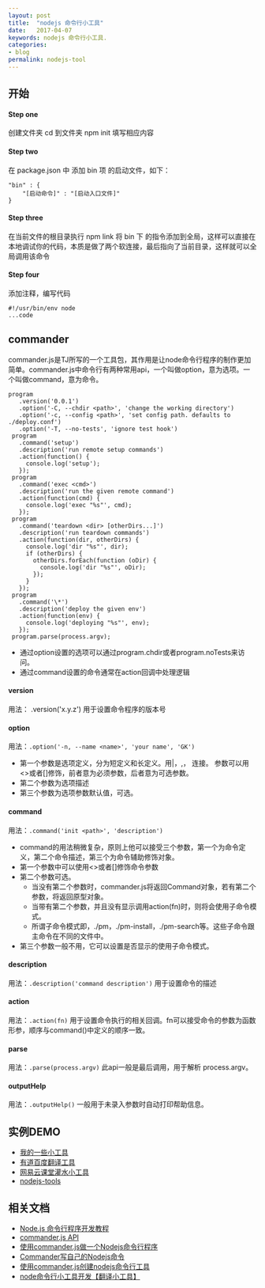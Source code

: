 ```yaml
---
layout: post
title:  "nodejs 命令行小工具"
date:   2017-04-07
keywords: nodejs 命令行小工具.
categories:
- blog
permalink: nodejs-tool
---
```




开始
-------------

#### Step one

创建文件夹 cd 到文件夹 npm init 填写相应内容

#### Step two

在 package.json 中 添加 bin 项 的启动文件，如下：

	"bin" : {
        "[启动命令]" : "[启动入口文件]"
    }

#### Step three

在当前文件的根目录执行 npm link 将 bin 下 的指令添加到全局，这样可以直接在本地调试你的代码，本质是做了两个软连接，最后指向了当前目录，这样就可以全局调用该命令


#### Step four

添加注释，编写代码

	#!/usr/bin/env node
	...code




commander
---------------------

commander.js是TJ所写的一个工具包，其作用是让node命令行程序的制作更加简单。commander.js中命令行有两种常用api，一个叫做option，意为选项。一个叫做command，意为命令。


	program
	   .version('0.0.1')
	   .option('-C, --chdir <path>', 'change the working directory')
	   .option('-c, --config <path>', 'set config path. defaults to ./deploy.conf')
	   .option('-T, --no-tests', 'ignore test hook')
	 program
	   .command('setup')
	   .description('run remote setup commands')
	   .action(function() {
	     console.log('setup');
	   });
	 program
	   .command('exec <cmd>')
	   .description('run the given remote command')
	   .action(function(cmd) {
	     console.log('exec "%s"', cmd);
	   });
	 program
	   .command('teardown <dir> [otherDirs...]')
	   .description('run teardown commands')
	   .action(function(dir, otherDirs) {
	     console.log('dir "%s"', dir);
	     if (otherDirs) {
	       otherDirs.forEach(function (oDir) {
	         console.log('dir "%s"', oDir);
	       });
	     }
	   });
	 program
	   .command('\*')
	   .description('deploy the given env')
	   .action(function(env) {
	     console.log('deploying "%s"', env);
	   });
	 program.parse(process.argv);




- 通过option设置的选项可以通过program.chdir或者program.noTests来访问。
- 通过command设置的命令通常在action回调中处理逻辑

#### version

用法： .version('x.y.z')
用于设置命令程序的版本号

#### option

用法：`.option('-n, --name <name>', 'your name', 'GK')`

- 第一个参数是选项定义，分为短定义和长定义。用|，,， 连接。
参数可以用<>或者[]修饰，前者意为必须参数，后者意为可选参数。
- 第二个参数为选项描述
- 第三个参数为选项参数默认值，可选。


#### command

用法：`.command('init <path>', 'description')`

- command的用法稍微复杂，原则上他可以接受三个参数，第一个为命令定义，第二个命令描述，第三个为命令辅助修饰对象。
- 第一个参数中可以使用<>或者[]修饰命令参数
- 第二个参数可选。
	- 当没有第二个参数时，commander.js将返回Command对象，若有第二个参数，将返回原型对象。
	- 当带有第二个参数，并且没有显示调用action(fn)时，则将会使用子命令模式。
	- 所谓子命令模式即，./pm，./pm-install，./pm-search等。这些子命令跟主命令在不同的文件中。
- 第三个参数一般不用，它可以设置是否显示的使用子命令模式。

#### description

用法：`.description('command description')`
用于设置命令的描述

#### action

用法：`.action(fn)`
用于设置命令执行的相关回调。fn可以接受命令的参数为函数形参，顺序与command()中定义的顺序一致。

#### parse

用法：`.parse(process.argv)`
此api一般是最后调用，用于解析 process.argv。

#### outputHelp

用法：`.outputHelp()`
一般用于未录入参数时自动打印帮助信息。



实例DEMO
--------------------


- [我的一些小工具](https://www.npmjs.com/~coolnuanfeng)
- [有道百度翻译工具](https://github.com/CooLNuanfeng/translator)
- [网易云课堂灌水小工具](http://study.163.com/course/introduction/1003588036.htm#/courseDetail)
- [nodejs-tools](https://github.com/swxy/nodejs-tools)





相关文档
------------------

- [Node.js 命令行程序开发教程](http://www.ruanyifeng.com/blog/2015/05/command-line-with-node.html)
- [commander.js API](http://tj.github.io/commander.js/)
- [使用commander.js做一个Nodejs命令行程序](http://blog.gejiawen.com/2016/09/21/make-a-node-cli-program-by-commander-js/)
- [Commander写自己的Nodejs命令](http://blog.fens.me/nodejs-commander/)
- [使用commander.js创建nodejs命令行工具](http://zhiye.li/2015-01-15-intro-to-commander.js-zh-cn.html)
- [node命令行小工具开发【翻译小工具】](https://segmentfault.com/a/1190000008714075)

